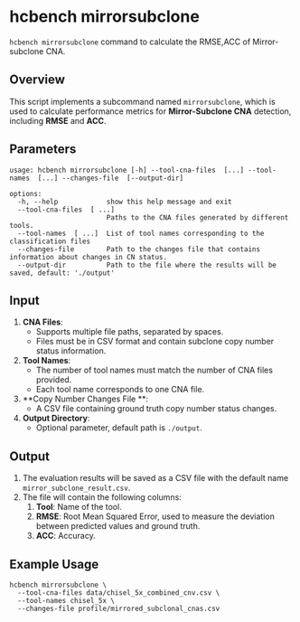 # hcbench mirrorsubclone

`hcbench mirrorsubclone` command to calculate the RMSE,ACC of Mirror-subclone CNA.


## Overview

This script implements a subcommand named `mirrorsubclone`, which is used to calculate performance metrics for **Mirror-Subclone CNA** detection, including **RMSE** and **ACC**. 

## Parameters
```shell
usage: hcbench mirrorsubclone [-h] --tool-cna-files  [...] --tool-names  [...] --changes-file  [--output-dir]

options:
  -h, --help            show this help message and exit
  --tool-cna-files  [ ...]
                        Paths to the CNA files generated by different tools.
  --tool-names  [ ...]  List of tool names corresponding to the classification files
  --changes-file        Path to the changes file that contains information about changes in CN status.
  --output-dir          Path to the file where the results will be saved, default: './output'
```


## Input

1. **CNA Files**:
   - Supports multiple file paths, separated by spaces.
   - Files must be in CSV format and contain subclone copy number status information.
2. **Tool Names**:
   - The number of tool names must match the number of CNA files provided.
   - Each tool name corresponds to one CNA file.
3. **Copy Number Changes File **:
   - A CSV file containing ground truth copy number status changes.
4. **Output Directory**:
   - Optional parameter, default path is `./output`.


## Output

1. The evaluation results will be saved as a CSV file with the default name `mirror_subclone_result.csv`.
2. The file will contain the following columns:
    1. **Tool**: Name of the tool.
    2. **RMSE**: Root Mean Squared Error, used to measure the deviation between predicted values and ground truth.
    3. **ACC**: Accuracy.



## Example Usage

```shell
hcbench mirrorsubclone \
  --tool-cna-files data/chisel_5x_combined_cnv.csv \
  --tool-names chisel_5x \
  --changes-file profile/mirrored_subclonal_cnas.csv

```